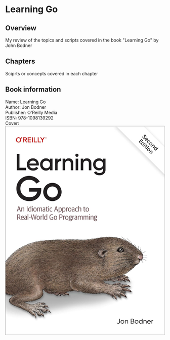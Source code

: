 # Learning Go

## Overview
My review of the topics and scripts covered in the book "Learning Go" by John Bodner

## Chapters
Sciprts or concepts covered in each chapter

## Book information
Name: Learning Go <br>
Author: Jon Bodner <br>
Publisher: O'Reilly Media <br>
ISBN: 978-1098139292 <br>
Cover: <br>
![Book Cover](./images/cover.jpg)
